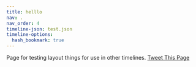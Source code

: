 ```yaml
---
title: helllo
nav: .
nav_order: 4
timeline-json: test.json
timeline-options: 
  hash_bookmark: true
---
```


Page for testing layout things for use in other timelines. <a class="btn btn--gray-border" href="https://twitter.com/intent/tweet?url=https%3A%2F%2Ftimelinez.github.io%2Faerosolized-covid-19%2Ftest&via=AerosolizedC19&text=%23COVIDisAirborne%20%23masks4All%20%23bewareOfSharedAir%20%23ventilation. See: " target="_blank">Tweet This Page</a>